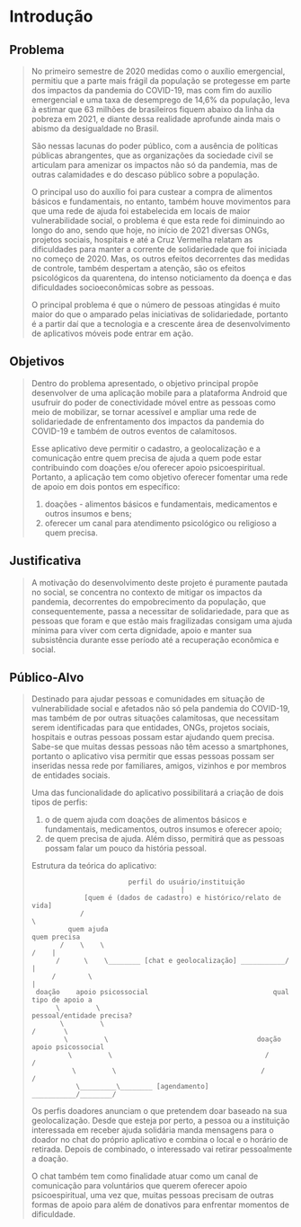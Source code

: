 # Introdução

## Problema
> No primeiro semestre de 2020 medidas como o auxílio emergencial, permitiu que a parte mais 
> frágil da população se protegesse em parte dos impactos da pandemia do COVID-19, mas com fim 
> do auxílio emergencial e uma taxa de desemprego de 14,6% da população, leva à estimar que 
> 63 milhões de brasileiros fiquem abaixo da linha da pobreza em 2021, e diante dessa realidade 
> aprofunde ainda mais o abismo da desigualdade no Brasil.
> 
> São nessas lacunas do poder público, com a ausência de políticas públicas abrangentes, que 
> as organizações da sociedade civil se articulam para amenizar os impactos não só da pandemia, 
> mas de outras calamidades e do descaso público sobre a população.
> 
> O principal uso do auxílio foi para custear a compra de alimentos básicos e fundamentais, 
> no entanto, também houve movimentos para que uma rede de ajuda foi estabelecida em locais de 
> maior vulnerabilidade social, o problema é que esta rede foi diminuindo ao longo do ano, sendo 
> que hoje, no início de 2021 diversas ONGs, projetos sociais, hospitais e até a Cruz Vermelha 
> relatam as dificuldades para manter a corrente de solidariedade que foi iniciada no começo 
> de 2020. Mas, os outros efeitos decorrentes das medidas de controle, também despertam a atenção, 
> são os efeitos psicológicos da quarentena, do intenso noticiamento da doença e das dificuldades 
> socioeconômicas sobre as pessoas.
> 
> O principal problema é que o número de pessoas atingidas é muito maior do que o amparado pelas 
> iniciativas de solidariedade, portanto é a partir daí que a tecnologia e a crescente área de 
> desenvolvimento de aplicativos móveis pode entrar em ação.

## Objetivos

> Dentro do problema apresentado, o objetivo principal propõe desenvolver de uma aplicação mobile 
> para a plataforma Android que usufruir do poder de conectividade móvel entre as pessoas como 
> meio de mobilizar, se tornar acessível e ampliar uma rede de solidariedade de enfrentamento dos 
> impactos da pandemia do COVID-19 e também de outros eventos de calamitosos. 
> 
> Esse aplicativo deve permitir o cadastro, a geolocalização e a comunicação entre quem precisa de 
> ajuda a quem pode estar contribuindo com doações e/ou oferecer apoio psicoespiritual. Portanto, 
> a aplicação tem como objetivo oferecer fomentar uma rede de apoio em dois pontos em específico: 
> 1) doações - alimentos básicos e fundamentais, medicamentos e outros insumos e bens; 
> 2) oferecer um canal para atendimento psicológico ou religioso a quem precisa.

## Justificativa

> A motivação do desenvolvimento deste projeto é puramente pautada no social, se concentra no 
> contexto de mitigar os impactos da pandemia, decorrentes do empobrecimento da população, que 
> consequentemente, passa a necessitar de solidariedade, para que as pessoas que foram e que estão 
> mais fragilizadas consigam uma ajuda mínima para viver com certa dignidade, apoio e manter sua 
> subsistência durante esse período até a recuperação econômica e social.

## Público-Alvo

> Destinado para ajudar pessoas e comunidades em situação de vulnerabilidade social e afetados não 
> só pela pandemia do COVID-19, mas também de por outras situações calamitosas, que necessitam serem 
> identificadas para que entidades, ONGs, projetos sociais, hospitais e outras pessoas possam estar 
> ajudando quem precisa. Sabe-se que muitas dessas pessoas não têm acesso a smartphones, portanto o 
> aplicativo visa permitir que essas pessoas possam ser inseridas nessa rede por familiares, amigos, 
> vizinhos e por membros de entidades sociais.
> 
> Uma das funcionalidade do aplicativo possibilitará a criação de dois tipos de perfis: 
> 1) o de quem ajuda com doações de alimentos básicos e fundamentais, medicamentos, outros insumos e 
> oferecer apoio; 
> 2) de quem precisa de ajuda. 
> Além disso, permitirá que as pessoas possam falar um pouco da história pessoal.
>
> Estrutura da teórica do aplicativo:
>   
>                             perfil do usuário/instituição
>                                          |
>                  [quem é (dados de cadastro) e histórico/relato de vida]
>                 /                                                       \
>	           quem ajuda                                              quem precisa
>            /    \    \                                              /    |
>           /      \    \________ [chat e geolocalização] ___________/     |
>          /        \                                                      |
>      doação    apoio psicossocial                               qual tipo de apoio a
>           \         \                                        pessoal/entidade precisa?
>            \         \                                               /       \
>             \         \                                     doação    apoio psicossocial
>              \         \                                      /         /
>               \         \                                    /         /
>                \_________\________ [agendamento] ___________/________/ 
>
> Os perfis doadores anunciam o que pretendem doar baseado na sua geolocalização. Desde que esteja 
> por perto, a pessoa ou a instituição interessada em receber ajuda solidária manda mensagens para 
> o doador no chat do próprio aplicativo e combina o local e o horário de retirada. Depois de combinado, 
> o interessado vai retirar pessoalmente a doação. 
> 
> O chat também tem como finalidade atuar como um canal de comunicação para voluntários que querem 
> oferecer apoio psicoespiritual, uma vez que, muitas pessoas precisam de outras formas de apoio para 
> além de donativos para enfrentar momentos de dificuldade.
>
